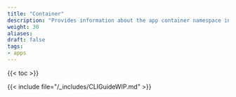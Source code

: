 ```yaml
---
title: "Container"
description: "Provides information about the app container namespace in the TrueNAS CLI. Includes command syntax and common commands."
weight: 30
aliases:
draft: false
tags:
- apps
---
```


{{< toc >}}

{{< include file="/_includes/CLIGuideWIP.md" >}}
